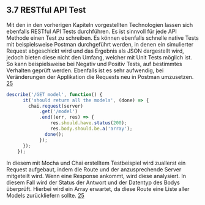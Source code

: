 ## 3.7 RESTful API Test
Mit den in den vorherigen Kapiteln vorgestellten Technologien lassen sich ebenfalls RESTful API Tests durchführen. Es ist sinnvoll für jede API Methode einen Test zu schreiben. Es können ebenfalls schnelle native Tests mit beispielsweise Postman durchgeführt werden, in denen ein simulierter Request abgeschickt wird und das Ergebnis als JSON dargestellt wird, jedoch bieten diese nicht den Umfang, welcher mit Unit Tests möglich ist. So kann beispielsweise bei Negativ und Positiv Tests, auf bestimmtes Verhalten geprüft werden. Ebenfalls ist es sehr aufwendig, bei Veränderungen der Applikation die Requests neu in Postman umzusetzen. [25](../Quellen.md)
```javascript
describe('/GET model', function() {
      it('should return all the models', (done) => {
        chai.request(server)
            .get('/model')
            .end((err, res) => {
                res.should.have.status(200);
                res.body.should.be.a('array');
              done();
            });
      });
    });
```
In diesem mit Mocha und Chai erstelltem Testbeispiel wird zuallerst ein Request aufgebaut, indem die Route und der anzusprechende Server mitgeteilt wird. Wenn eine Response ankommt, wird diese analysiert. In diesem Fall wird der Status der Antwort und der Datentyp des Bodys überprüft. Hierbei wird ein Array erwartet, da diese Route eine Liste aller Models zurückliefern sollte. [25](../Quellen.md)
